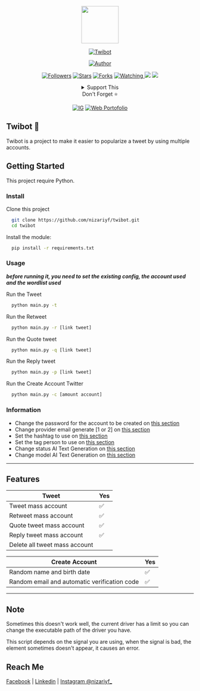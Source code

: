 <p align="center">
  <img src="https://nizar.nfitec.com/favicon/logo.png" width="100"/>
</p>
<p align="center">
  <a href="#"><img title="Twibot" src="https://img.shields.io/badge/Twibot-blueviolet?style=for-the-badge"></a>
</p>
<p align="center">
  <a href="https://github.com/nizarfadlan"><img title="Author" src="https://img.shields.io/badge/AUTHOR-Nizar-orange.svg?style=for-the-badge&logo=github"></a>
</p>
<p align="center">
  <a href="https://github.com/nizarfadlan/followers"><img title="Followers" src="https://img.shields.io/github/followers/nizarfadlan?color=blue&style=flat-square"></a>
  <a href="https://github.com/nizarfadlan/twibot/stargazers/"><img title="Stars" src="https://img.shields.io/github/stars/nizarfadlan/twibot?color=red&style=flat-square"></a>
  <a href="https://github.com/nizarfadlan/twibot/network/members"><img title="Forks" src="https://img.shields.io/github/forks/nizarfadlan/twibot?color=red&style=flat-square"></a>
  <a href="https://github.com/nizarfadlan/twibot/watchers"><img title="Watching" src="https://img.shields.io/github/watchers/nizarfadlan/twibot?label=Watchers&color=blue&style=flat-square">
  <a href="https://hits.seeyoufarm.com"><img src="https://hits.seeyoufarm.com/api/count/incr/badge.svg?url=https%3A%2F%2Fgithub.com%2Fnizarfadlan%2Ftwibot&count_bg=%2379C83D&title_bg=%23555555&icon=probot.svg&icon_color=%2300FF6D&title=hits&edge_flat=false"/></a>
  <a href="https://visitor-badge.glitch.me/badge?page_id=nizarfadlan.twibot"><img src="https://visitor-badge.glitch.me/badge?page_id=nizarfadlan.twibot"/></a>
</p>
<div align="center">
  <details>
    <summary>Support This</summary>
    <p align="center">
    <a href="https://trakteer.id/nizariyf" target="_blank"><img title="Trakteer" src="https://img.shields.io/badge/Trakteer-red?style=for-the-badge"></a>
    <a href="https://paypal.me/niyf1" target="_blank"><img title="Paypal" src="https://img.shields.io/badge/Paypal-blue?style=for-the-badge"></a>
    </p>
  </details>
  Don't Forget ⭐️
  <p align="center">
    <a href="https://instagram.com/nizariyf_/" target="_blank"><img title="IG" src="https://img.shields.io/badge/Follow-Instagram-orange"></a>
    <a href="https://nizar.nfitec.com" target="_blank"><img title="Web Portofolio" src="https://img.shields.io/badge/Website-Portofolio-blueviolet"></a>
  </p>
</div>

## Twibot 🤖

Twibot is a project to make it easier to popularize a tweet by using multiple accounts.

## Getting Started

This project require Python.

### Install
Clone this project

```bash
  git clone https://github.com/nizariyf/twibot.git
  cd twibot
```

Install the module:

```bash
  pip install -r requirements.txt
```

### Usage

_**before running it, you need to set the existing config, the account used and the wordlist used**_

Run the Tweet

```bash
  python main.py -t
```

Run the Retweet

```bash
  python main.py -r [link tweet]
```

Run the Quote tweet

```bash
  python main.py -q [link tweet]
```

Run the Reply tweet

```bash
  python main.py -p [link tweet]
```

Run the Create Account Twitter

```bash
  python main.py -c [amount account]
```

### Information
- Change the password for the account to be created on [this section](https://github.com/nizariyf/twibot/blob/main/config.json#L3)
- Change provider email generate [1 or 2] on [this section](https://github.com/nizariyf/twibot/blob/main/config.json#L4)
- Set the hashtag to use on [this section](https://github.com/nizariyf/twibot/blob/main/config.json#L7)
- Set the tag person to use on [this section](https://github.com/nizariyf/twibot/blob/main/config.json#L8)
- Change status AI Text Generation on [this section](https://github.com/nizariyf/twibot/blob/main/config.json#L11)
- Change model AI Text Generation on [this section](https://github.com/nizariyf/twibot/blob/main/config.json#L12)

---

## Features

| Tweet |Yes|
| ------------- | ------------- |
| Tweet mass account|✅|
| Retweet mass account|✅|
| Quote tweet mass account|✅|
| Reply tweet mass account|✅|
| Delete all tweet mass account| |

| Create Account |Yes|
| ------------- | ------------- |
| Random name and birth date|✅|
| Random email and automatic verification code|✅|

---

## Note

Sometimes this doesn't work well, the current driver has a limit so you can change the executable path of the driver you have.

This script depends on the signal you are using, when the signal is bad, the element sometimes doesn't appear, it causes an error.

## Reach Me
[Facebook](https://www.facebook.com/nizariyf/) | [Linkedin](https://id.linkedin.com/in/nizariyf/) | [Instagram @nizariyf_](https://www.instagram.com/nizariyf_/)

